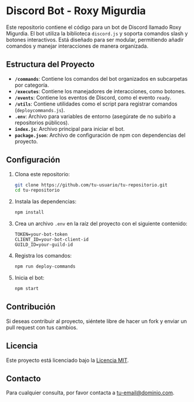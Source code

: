 # Discord Bot - Roxy Migurdia

Este repositorio contiene el código para un bot de Discord llamado Roxy Migurdia. El bot utiliza la biblioteca `discord.js` y soporta comandos slash y botones interactivos. Está diseñado para ser modular, permitiendo añadir comandos y manejar interacciones de manera organizada.

## Estructura del Proyecto

- **`/commands`**: Contiene los comandos del bot organizados en subcarpetas por categoría.
- **`/executes`**: Contiene los manejadores de interacciones, como botones.
- **`/events`**: Contiene los eventos de Discord, como el evento `ready`.
- **`/utils`**: Contiene utilidades como el script para registrar comandos (`deploycommands.js`).
- **`.env`**: Archivo para variables de entorno (asegúrate de no subirlo a repositorios públicos).
- **`index.js`**: Archivo principal para iniciar el bot.
- **`package.json`**: Archivo de configuración de npm con dependencias del proyecto.

## Configuración

1. Clona este repositorio:
    ```bash
    git clone https://github.com/tu-usuario/tu-repositorio.git
    cd tu-repositorio
    ```

2. Instala las dependencias:
    ```bash
    npm install
    ```

3. Crea un archivo `.env` en la raíz del proyecto con el siguiente contenido:
    ```plaintext
    TOKEN=your-bot-token
    CLIENT_ID=your-bot-client-id
    GUILD_ID=your-guild-id
    ```

4. Registra los comandos:
    ```bash
    npm run deploy-commands
    ```

5. Inicia el bot:
    ```bash
    npm start
    ```

## Contribución

Si deseas contribuir al proyecto, siéntete libre de hacer un fork y enviar un pull request con tus cambios.

## Licencia

Este proyecto está licenciado bajo la [Licencia MIT](LICENSE).

## Contacto

Para cualquier consulta, por favor contacta a [tu-email@dominio.com](mailto:tu-email@dominio.com).
